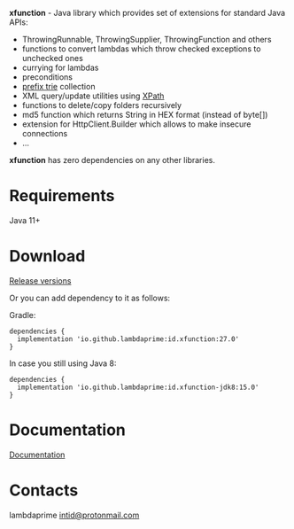 **xfunction** - Java library which provides set of extensions for standard Java APIs:

- ThrowingRunnable, ThrowingSupplier, ThrowingFunction and others
- functions to convert lambdas which throw checked exceptions to unchecked ones
- currying for lambdas
- preconditions
- [prefix trie](https://en.wikipedia.org/wiki/Trie) collection
- XML query/update utilities using [XPath](https://en.wikipedia.org/wiki/XPath)
- functions to delete/copy folders recursively
- md5 function which returns String in HEX format (instead of byte[])
- extension for HttpClient.Builder which allows to make insecure connections
- ...

**xfunction** has zero dependencies on any other libraries.

# Requirements

Java 11+

# Download

[Release versions](xfunction/release/CHANGELOG.md)

Or you can add dependency to it as follows:

Gradle:

```
dependencies {
  implementation 'io.github.lambdaprime:id.xfunction:27.0'
}
```

In case you still using Java 8:

```
dependencies {
  implementation 'io.github.lambdaprime:id.xfunction-jdk8:15.0'
}
```

# Documentation

[Documentation](http://portal2.atwebpages.com/xfunction)

# Contacts

lambdaprime <intid@protonmail.com>
